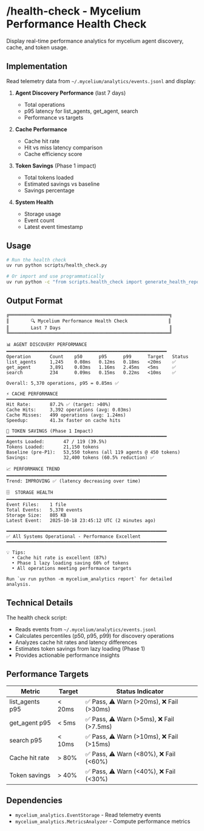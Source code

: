 # /health-check - Mycelium Performance Health Check

Display real-time performance analytics for mycelium agent discovery, cache, and token usage.

## Implementation

Read telemetry data from `~/.mycelium/analytics/events.jsonl` and display:

1. **Agent Discovery Performance** (last 7 days)
   - Total operations
   - p95 latency for list_agents, get_agent, search
   - Performance vs targets

2. **Cache Performance**
   - Cache hit rate
   - Hit vs miss latency comparison
   - Cache efficiency score

3. **Token Savings** (Phase 1 impact)
   - Total tokens loaded
   - Estimated savings vs baseline
   - Savings percentage

4. **System Health**
   - Storage usage
   - Event count
   - Latest event timestamp

## Usage

```bash
# Run the health check
uv run python scripts/health_check.py

# Or import and use programmatically
uv run python -c "from scripts.health_check import generate_health_report; print(generate_health_report())"
```

## Output Format

```
╔═══════════════════════════════════════════════════════════╗
║        🔍 Mycelium Performance Health Check               ║
║        Last 7 Days                                        ║
╚═══════════════════════════════════════════════════════════╝

📊 AGENT DISCOVERY PERFORMANCE
━━━━━━━━━━━━━━━━━━━━━━━━━━━━━━━━━━━━━━━━━━━━━━━━━━━━━━━━━━━
Operation       Count    p50      p95      p99      Target   Status
list_agents     1,245    0.08ms   0.12ms   0.18ms   <20ms    ✅
get_agent       3,891    0.03ms   1.16ms   2.45ms   <5ms     ✅
search          234      0.09ms   0.15ms   0.22ms   <10ms    ✅

Overall: 5,370 operations, p95 = 0.85ms ✅

⚡ CACHE PERFORMANCE
━━━━━━━━━━━━━━━━━━━━━━━━━━━━━━━━━━━━━━━━━━━━━━━━━━━━━━━━━━━
Hit Rate:       87.2% ✅ (target: >80%)
Cache Hits:     3,392 operations (avg: 0.03ms)
Cache Misses:   499 operations (avg: 1.24ms)
Speedup:        41.3x faster on cache hits

💾 TOKEN SAVINGS (Phase 1 Impact)
━━━━━━━━━━━━━━━━━━━━━━━━━━━━━━━━━━━━━━━━━━━━━━━━━━━━━━━━━━━
Agents Loaded:       47 / 119 (39.5%)
Tokens Loaded:       21,150 tokens
Baseline (pre-P1):   53,550 tokens (all 119 agents @ 450 tokens)
Savings:             32,400 tokens (60.5% reduction) ✅

📈 PERFORMANCE TREND
━━━━━━━━━━━━━━━━━━━━━━━━━━━━━━━━━━━━━━━━━━━━━━━━━━━━━━━━━━━
Trend: IMPROVING ✅ (latency decreasing over time)

🗄️  STORAGE HEALTH
━━━━━━━━━━━━━━━━━━━━━━━━━━━━━━━━━━━━━━━━━━━━━━━━━━━━━━━━━━━
Event Files:    1 file
Total Events:   5,370 events
Storage Size:   805 KB
Latest Event:   2025-10-18 23:45:12 UTC (2 minutes ago)

━━━━━━━━━━━━━━━━━━━━━━━━━━━━━━━━━━━━━━━━━━━━━━━━━━━━━━━━━━━
✅ All Systems Operational - Performance Excellent
━━━━━━━━━━━━━━━━━━━━━━━━━━━━━━━━━━━━━━━━━━━━━━━━━━━━━━━━━━━

💡 Tips:
  • Cache hit rate is excellent (87%)
  • Phase 1 lazy loading saving 60% of tokens
  • All operations meeting performance targets

Run `uv run python -m mycelium_analytics report` for detailed analysis.
```

## Technical Details

The health check script:
- Reads events from `~/.mycelium/analytics/events.jsonl`
- Calculates percentiles (p50, p95, p99) for discovery operations
- Analyzes cache hit rates and latency differences
- Estimates token savings from lazy loading (Phase 1)
- Provides actionable performance insights

## Performance Targets

| Metric | Target | Status Indicator |
|--------|--------|------------------|
| list_agents p95 | < 20ms | ✅ Pass, ⚠️ Warn (>20ms), ❌ Fail (>30ms) |
| get_agent p95 | < 5ms | ✅ Pass, ⚠️ Warn (>5ms), ❌ Fail (>7.5ms) |
| search p95 | < 10ms | ✅ Pass, ⚠️ Warn (>10ms), ❌ Fail (>15ms) |
| Cache hit rate | > 80% | ✅ Pass, ⚠️ Warn (<80%), ❌ Fail (<60%) |
| Token savings | > 40% | ✅ Pass, ⚠️ Warn (<40%), ❌ Fail (<30%) |

## Dependencies

- `mycelium_analytics.EventStorage` - Read telemetry events
- `mycelium_analytics.MetricsAnalyzer` - Compute performance metrics
